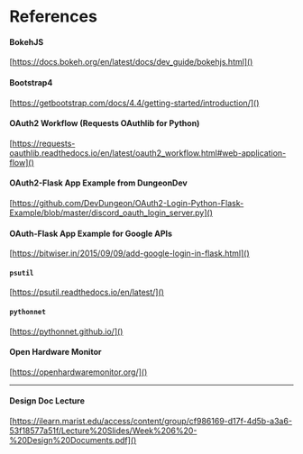 # References

#### BokehJS
[https://docs.bokeh.org/en/latest/docs/dev_guide/bokehjs.html]()

#### Bootstrap4
[https://getbootstrap.com/docs/4.4/getting-started/introduction/]()

#### OAuth2 Workflow (Requests OAuthlib for Python)
[https://requests-oauthlib.readthedocs.io/en/latest/oauth2_workflow.html#web-application-flow]()

#### OAuth2-Flask App Example from DungeonDev
[https://github.com/DevDungeon/OAuth2-Login-Python-Flask-Example/blob/master/discord_oauth_login_server.py]()

#### OAuth-Flask App Example for Google APIs
[https://bitwiser.in/2015/09/09/add-google-login-in-flask.html]()

#### `psutil`
[https://psutil.readthedocs.io/en/latest/]()

#### `pythonnet`
[https://pythonnet.github.io/]()

#### Open Hardware Monitor
[https://openhardwaremonitor.org/]()

---

#### Design Doc Lecture
[https://ilearn.marist.edu/access/content/group/cf986169-d17f-4d5b-a3a6-53f18577a51f/Lecture%20Slides/Week%206%20-%20Design%20Documents.pdf]()
